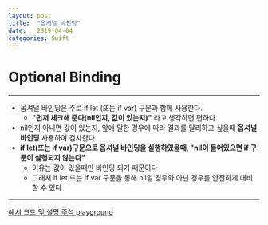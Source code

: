 ```yaml
---
layout: post
title:  "옵셔널 바인딩"
date:   2019-04-04
categories: Swift
---
```


# Optional Binding

---
  
- 옵셔널 바인딩은 주로 if let (또는 if var) 구문과 함께 사용한다.  
    - **"먼저 체크해 준다(nil인지, 값이 있는지)"** 라고 생각하면 편하다
- nil인지 아니면 값이 있는지, 앞에 말한 경우에 따라 결과를 달리하고 싶을때 **옵셔널 바인딩** 사용하여 검사한다
- **if let(또는 if var)구문으로 옵셔널 바인딩을 실행하였을때, "nil이 들어있으면 if 구문이 실행되지 않는다"**
    - 이유는 값이 있을때만 바인딩 되기 때문이다
    - 그래서 if let 또는 if var 구문을 통해 nil일 경우와 아닌 경우를 안전하게 대비 할 수 있다

---

[예시 코드 및 설명 주석 playground](./Swift-Study/OptionalBindingExample.playground/)
